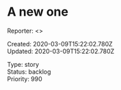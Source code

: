 # A new one

Reporter:  <>  

Created: 2020-03-09T15:22:02.780Z  
Updated: 2020-03-09T15:22:02.780Z

Type: story  
Status: backlog  
Priority: 990
